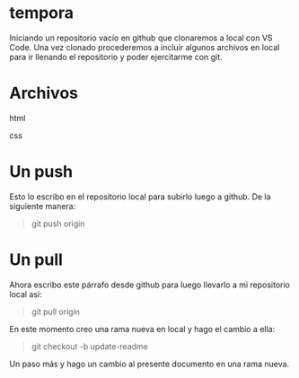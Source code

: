 tempora
=======

Iniciando un repositorio vacío en github que clonaremos a local con VS Code.
Una vez clonado procederemos a incluir algunos archivos en local para ir llenando el repositorio y poder ejercitarme con git.

# Archivos

html

css

# Un push

Esto lo escribo en el repositorio local para subirlo luego a github. De la siguiente manera:

> git push origin

# Un pull

Ahora escribo este párrafo desde github para luego llevarlo a mi repositorio local así:

> git pull origin

En este momento creo una rama nueva en local y hago el cambio a ella:

> git checkout -b update-readme

Un paso más y hago un cambio al presente documento en una rama nueva.
